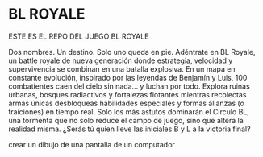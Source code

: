 # BL ROYALE

ESTE ES EL REPO DEL JUEGO BL ROYALE

Dos nombres. Un destino. Solo uno queda en pie.
Adéntrate en BL Royale, un battle royale de nueva generación donde estrategia, velocidad y supervivencia
 se combinan en una batalla explosiva. En un mapa en constante evolución, inspirado por las leyendas de
Benjamín y Luis, 100 combatientes caen del cielo sin nada... y luchan por todo.
Explora ruinas urbanas, bosques radiactivos y fortalezas flotantes mientras recolectas armas únicas
desbloqueas habilidades especiales y formas alianzas (o traiciones) en tiempo real. Solo los más astutos
dominarán el Círculo BL, una tormenta que no solo reduce el campo de juego, sino que altera la realidad misma.
 ¿Serás tú quien lleve las iniciales B y L a la victoria final?



 crear un dibujo de una pantalla de un computador
